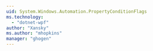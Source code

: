 ```yaml
---
uid: System.Windows.Automation.PropertyConditionFlags
ms.technology: 
  - "dotnet-wpf"
author: "Xansky"
ms.author: "mhopkins"
manager: "ghogen"
---
```

